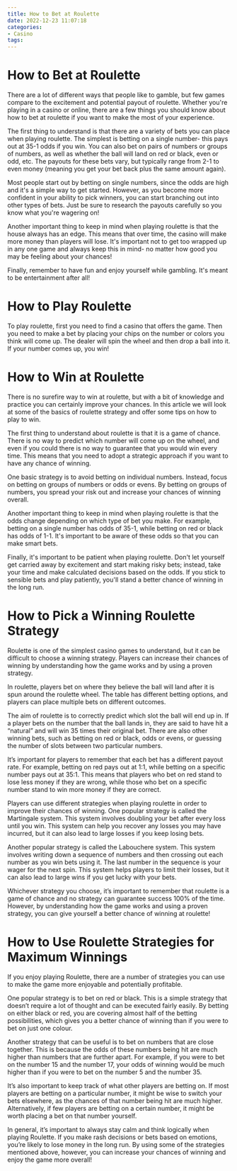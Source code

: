 ```yaml
---
title: How to Bet at Roulette
date: 2022-12-23 11:07:18
categories:
- Casino
tags:
---
```



#  How to Bet at Roulette

There are a lot of different ways that people like to gamble, but few games compare to the excitement and potential payout of roulette. Whether you're playing in a casino or online, there are a few things you should know about how to bet at roulette if you want to make the most of your experience.

The first thing to understand is that there are a variety of bets you can place when playing roulette. The simplest is betting on a single number- this pays out at 35-1 odds if you win. You can also bet on pairs of numbers or groups of numbers, as well as whether the ball will land on red or black, even or odd, etc. The payouts for these bets vary, but typically range from 2-1 to even money (meaning you get your bet back plus the same amount again).

Most people start out by betting on single numbers, since the odds are high and it's a simple way to get started. However, as you become more confident in your ability to pick winners, you can start branching out into other types of bets. Just be sure to research the payouts carefully so you know what you're wagering on!

Another important thing to keep in mind when playing roulette is that the house always has an edge. This means that over time, the casino will make more money than players will lose. It's important not to get too wrapped up in any one game and always keep this in mind- no matter how good you may be feeling about your chances!

Finally, remember to have fun and enjoy yourself while gambling. It's meant to be entertainment after all!

#  How to Play Roulette

To play roulette, first you need to find a casino that offers the game. Then you need to make a bet by placing your chips on the number or colors you think will come up. The dealer will spin the wheel and then drop a ball into it. If your number comes up, you win!

#  How to Win at Roulette

There is no surefire way to win at roulette, but with a bit of knowledge and practice you can certainly improve your chances. In this article we will look at some of the basics of roulette strategy and offer some tips on how to play to win.

The first thing to understand about roulette is that it is a game of chance. There is no way to predict which number will come up on the wheel, and even if you could there is no way to guarantee that you would win every time. This means that you need to adopt a strategic approach if you want to have any chance of winning.

One basic strategy is to avoid betting on individual numbers. Instead, focus on betting on groups of numbers or odds or evens. By betting on groups of numbers, you spread your risk out and increase your chances of winning overall.

Another important thing to keep in mind when playing roulette is that the odds change depending on which type of bet you make. For example, betting on a single number has odds of 35-1, while betting on red or black has odds of 1-1. It's important to be aware of these odds so that you can make smart bets.

Finally, it's important to be patient when playing roulette. Don't let yourself get carried away by excitement and start making risky bets; instead, take your time and make calculated decisions based on the odds. If you stick to sensible bets and play patiently, you'll stand a better chance of winning in the long run.

#  How to Pick a Winning Roulette Strategy

Roulette is one of the simplest casino games to understand, but it can be difficult to choose a winning strategy. Players can increase their chances of winning by understanding how the game works and by using a proven strategy.

In roulette, players bet on where they believe the ball will land after it is spun around the roulette wheel. The table has different betting options, and players can place multiple bets on different outcomes.

The aim of roulette is to correctly predict which slot the ball will end up in. If a player bets on the number that the ball lands in, they are said to have hit a “natural” and will win 35 times their original bet. There are also other winning bets, such as betting on red or black, odds or evens, or guessing the number of slots between two particular numbers.

It’s important for players to remember that each bet has a different payout rate. For example, betting on red pays out at 1:1, while betting on a specific number pays out at 35:1. This means that players who bet on red stand to lose less money if they are wrong, while those who bet on a specific number stand to win more money if they are correct.

Players can use different strategies when playing roulette in order to improve their chances of winning. One popular strategy is called the Martingale system. This system involves doubling your bet after every loss until you win. This system can help you recover any losses you may have incurred, but it can also lead to large losses if you keep losing bets.

Another popular strategy is called the Labouchere system. This system involves writing down a sequence of numbers and then crossing out each number as you win bets using it. The last number in the sequence is your wager for the next spin. This system helps players to limit their losses, but it can also lead to large wins if you get lucky with your bets.

Whichever strategy you choose, it’s important to remember that roulette is a game of chance and no strategy can guarantee success 100% of the time. However, by understanding how the game works and using a proven strategy, you can give yourself a better chance of winning at roulette!

#  How to Use Roulette Strategies for Maximum Winnings

If you enjoy playing Roulette, there are a number of strategies you can use to make the game more enjoyable and potentially profitable.

One popular strategy is to bet on red or black. This is a simple strategy that doesn’t require a lot of thought and can be executed fairly easily. By betting on either black or red, you are covering almost half of the betting possibilities, which gives you a better chance of winning than if you were to bet on just one colour.

Another strategy that can be useful is to bet on numbers that are close together. This is because the odds of these numbers being hit are much higher than numbers that are further apart. For example, if you were to bet on the number 15 and the number 17, your odds of winning would be much higher than if you were to bet on the number 5 and the number 35.

It’s also important to keep track of what other players are betting on. If most players are betting on a particular number, it might be wise to switch your bets elsewhere, as the chances of that number being hit are much higher. Alternatively, if few players are betting on a certain number, it might be worth placing a bet on that number yourself.

In general, it’s important to always stay calm and think logically when playing Roulette. If you make rash decisions or bets based on emotions, you’re likely to lose money in the long run. By using some of the strategies mentioned above, however, you can increase your chances of winning and enjoy the game more overall!